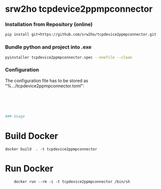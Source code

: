# srw2ho tcpdevice2ppmpconnector

### Installation from Repository (online)
```bash
pip install git+https://github.com/srw2ho/tcpdevice2ppmpconnector.git
```

### Bundle python and project into .exe
```bash
pyinstaller tcpdevice2ppmpconnector.spec --onefile --clean
```

### Configuration
The configuration file has to be stored as "%.../tcpdevice2ppmpconnector.toml":
```toml





### Usage

```

# Build Docker
    docker build  . -t tcpdevice2ppmpconnector
    
# Run Docker
        docker run --rm -i -t tcpdevice2ppmpconnector /bin/sh